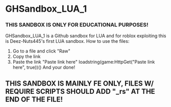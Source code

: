 # GHSandbox_LUA_1
### THIS SANDBOX IS ONLY FOR EDUCATIONAL PURPOSES!

GHSandbox_LUA_1 is a Github sandbox for LUA and for roblox exploiting
this is Deez-Nuts445's first LUA sandbox.
How to use the files:

1. Go to a file and click "Raw"
2. Copy the link
3. Paste the link "Paste link here"
loadstring(game:HttpGet("Paste link here", true))()
And your done!

## THIS SANDBOX IS MAINLY FE ONLY, FILES W/ REQUIRE SCRIPTS SHOULD ADD "_rs" AT THE END OF THE FILE!
